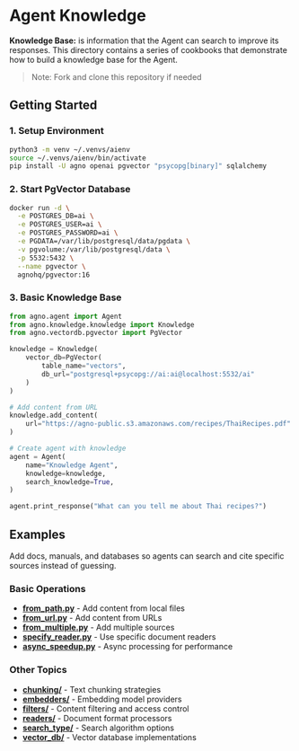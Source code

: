 # Agent Knowledge

**Knowledge Base:** is information that the Agent can search to improve its responses. This directory contains a series of cookbooks that demonstrate how to build a knowledge base for the Agent.

> Note: Fork and clone this repository if needed

## Getting Started

### 1. Setup Environment

```bash
python3 -m venv ~/.venvs/aienv
source ~/.venvs/aienv/bin/activate
pip install -U agno openai pgvector "psycopg[binary]" sqlalchemy
```

### 2. Start PgVector Database

```bash
docker run -d \
  -e POSTGRES_DB=ai \
  -e POSTGRES_USER=ai \
  -e POSTGRES_PASSWORD=ai \
  -e PGDATA=/var/lib/postgresql/data/pgdata \
  -v pgvolume:/var/lib/postgresql/data \
  -p 5532:5432 \
  --name pgvector \
  agnohq/pgvector:16
```

### 3. Basic Knowledge Base

```python
from agno.agent import Agent
from agno.knowledge.knowledge import Knowledge
from agno.vectordb.pgvector import PgVector

knowledge = Knowledge(
    vector_db=PgVector(
        table_name="vectors",
        db_url="postgresql+psycopg://ai:ai@localhost:5532/ai"
    )
)

# Add content from URL
knowledge.add_content(
    url="https://agno-public.s3.amazonaws.com/recipes/ThaiRecipes.pdf"
)

# Create agent with knowledge
agent = Agent(
    name="Knowledge Agent",
    knowledge=knowledge,
    search_knowledge=True,
)

agent.print_response("What can you tell me about Thai recipes?")
```

## Examples

Add docs, manuals, and databases so agents can search and cite specific sources instead of guessing.

### Basic Operations
- **[from_path.py](./basic_operations/from_path.py)** - Add content from local files
- **[from_url.py](./basic_operations/from_url.py)** - Add content from URLs  
- **[from_multiple.py](./basic_operations/from_multiple.py)** - Add multiple sources
- **[specify_reader.py](./basic_operations/specify_reader.py)** - Use specific document readers
- **[async_speedup.py](./basic_operations/async_speedup.py)** - Async processing for performance

### Other Topics
- **[chunking/](./chunking/)** - Text chunking strategies
- **[embedders/](./embedders/)** - Embedding model providers  
- **[filters/](./filters/)** - Content filtering and access control
- **[readers/](./readers/)** - Document format processors
- **[search_type/](./search_type/)** - Search algorithm options
- **[vector_db/](./vector_db/)** - Vector database implementations
